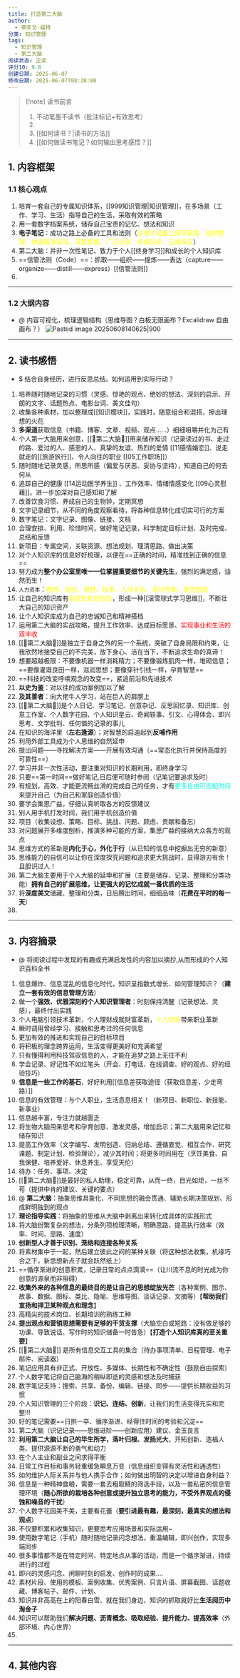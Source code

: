 ```yaml
---
title: 打造第二大脑
author:
  - 蒂亚戈·福特
分类: 知识管理
tags:
  - 知识管理
  - 第二大脑
阅读状态: 正读
评分10: 9.8
创建日期: 2025-06-07
修改日期: 2025-06-07T08:38:00
---
```

> [!note] 读书前言
> 1. 不动笔墨不读书（批注标记+有效思考）
> 2. 
> 3. [[如何读书？|读书的方法]]
> 4. [[如何做读书笔记？如何输出思考感悟？]]
## 1. 内容框架 
### 1.1 核心观点 
1. 培育一套自己的专属知识体系，[[999知识管理|知识管理]]，在多场景（工作、学习、生活）指导自己的生活，采取有效的策略
2. 用一套数字档案系统，储存自己宝贵的记忆、想法和知识
3. **电子笔记**：成功之路上必备的工具和法则（<font color="#ffff00">在电子设备上简单获取、组织整理、快速精准查询、深度掌握、广泛分享、多端同步、云端保存</font>）
4. 第二大脑：并非一次性笔记、致力于个人[[终身学习]]和成长的个人知识库
5. ==信管法则（Code）==：抓取——组织——提炼——表达（capture——organize——distill——express）[[信管法则]]
6. 

---
### 1.2 大纲内容 
- @ 内容可视化，梳理逻辑结构（思维导图？白板无限画布？Excalidraw 自由画布？）
![Pasted image 20250608140625|900](https://fig-1321973591.cos.ap-nanjing.myqcloud.com/Pasted%20image%2020250608140625.png)

---
## 2. 读书感悟 
- $ 结合自身经历，进行反思总结。如何运用到实际行动？
1. 培养随时随地记录的习惯（灵感、惊艳的观点、绝妙的想法、深刻的启示、开朗的文字、话题热点、电影台词、美文佳句）
2. 收集各种素材，加以整理成[[知识模块]]，实践时，随意组合和混搭，擦出理想的火花
3. **多渠道**获取信息（书籍、博客、文章、视频、观点......）细细咀嚼并化为己有
4. 个人第一大脑用来创意，[[🧠第二大脑🧠]]用来储存知识（记录读过的书、走过的路、爱过的人、感恩的人、真挚的友谊、热烈的爱情 [[11感情婚恋]]、说走就走的[[旅游旅行]]、令人向往的职业 [[05工作职场]]）
5. 随时随地记录灵感，所思所感（偏爱与厌恶、妥协与坚持），知道自己的何去何从
6. 追踪自己的健康 [[14运动医学养生]] 、工作效率、情绪情感变化 [[09心灵慰藉]]，进一步加深对自己感知和了解
7. 改善饮食习惯、养成自己的生物钟，定期冥想
8. 文字记录细节，从不同的角度观察看待，将各种信息转化成切实可行的方案 
9. 数字笔记：文字记录、图像、链接、文档
10. 合理安排、利用、珍惜时间，做好笔记记录，科学制定目标计划、及时完成、总结和反馈
11. 新项目：专属空间，关联资源、想法规划、理清思路、做出决策
12. 对个人知识库的信息好好梳理，以便在==正确的时间，精准找到正确的信息==
13. 努力成为**整个办公室里唯一一位掌握重要细节的关键先生**，强烈的满足感，油然而生！
14. `人力资本`：<font color="#ffff00">教育、经验、智慧、技术、人际关系、常识判断、直觉思维</font>
15. 让自己的知识库有<font color="#ffff00">系统性和目标性</font>，形成一种[[滚雪球式学习思维]]，不断壮大自己的知识资产
16. 让个人知识库成为自己的忠诚知己和精神搭档
17. 运用第二大脑的实战攻略，提升工作效率、达成目标愿景、<font color="#ff0000">实现事业和生活的双丰收</font>
18. [[🧠第二大脑🧠]]是独立于自身之外的另一个系统，突破了自身局限和约束，让我欣然地接受自己的不完美，放下身心、活在当下，不断追求生命的真谛！
19. 想要超越极限：不要像机器一样消耗精力；不要像锻炼肌肉一样，堆砌信息；==要像灌溉良田一样，滋润思想；要像穿针引线一样，孕育智慧==
20. ==科技的改变呼唤观念的改变==，紧追前沿和先进技术
21. **以史为鉴**：对以往的成功案例加以了解
22. **及其善者**：向大佬牛人学习，站在巨人的肩膀上
23. [[🧠第二大脑🧠]]是个人日记、学习笔记、创意杂记、反思回忆录、知识库、创意工作室、个人数字花园、个人知识星云、奇闻轶事、引文、心得体会、即兴思考、文学批判、任何值的记录的事儿
24. 在知识的海洋里（**左右逢源**）；对智慧的启迪起到**反哺作用**
25. 利用外部工具成为个人思维的自然延申
26. 提出问题——寻找解决方案——开展有效沟通（==常态化执行并保持高度的可靠性==）
27. 学习并非一次性活动，要注重对知识的长期利用，即终身学习
28. 只要==第一时间==做好笔记,日后便可随时参阅（记笔记要追求及时）
29. 有规划，高效、才能更流畅丝滑的完成自己的任务，才有<font color="#00ffdc">更多自由可支配时间</font>来提升自己（为自己和家庭创造价值）
30. 要学会集思广益，仔细认真听取各方的反馈建议
31. 别人用手机打发时间，我们用手机创造价值
32. 项目（收集设想、策略、目标、挑战、问题、顾虑、贡献和备忘）
33. 对问题展开多维度刨析，推演多种可能的方案，集思广益的接纳大众各方的观点
34. 思维方式的革新是**内化于心，外化于行**（从已知的信息中挖掘出无穷的新意）
35. 思维能力的自信可以让你在深度探究问题和追求更大挑战时，显得游刃有余！且胆识过人！
36. 第二大脑主要用于个人大脑的延申和扩展（主要是储存、记录、整理和分类功能）**拥有自己的扩展思维，让更强大的记忆成就一番优质的生活**
37. 将**深度美文**储藏、整理和分类，日后腾出时间，细细品味（**花费在平时的每一天**）
38. 


---
## 3. 内容摘录 
- @ 将阅读过程中发现的有趣或充满启发性的内容加以摘抄,从而形成的个人知识百科全书
1. 信息爆炸、信息混乱的信息化时代，知识呈指数式增长、如何管理知识？（**建立一套有效的信息管理方法**）
2. 做一个**强效、优雅深刻的个人知识管理者**：时刻保持清醒（记录想法、灵感），最终付出实践
3. 个人电脑引领技术革新，个人理财成就财富革新，<font color="#ffff00">个人绩效</font>带来职业革新
4.  瞬时调用曾经学习、接触和思考过的任何信息
5.  更加有效的推进和实现自己的目标项目
6. 将积极的理念跨界运用，生活变得更美好和充满希望
7. 只有懂得利用科技驾驭信息的人，才能在追梦之路上无往不利
8. 学会记录、好记性不如烂笔头（开会、打电话、在线调查、好的观点、好的经验技巧）
9. **信息是一些工作的基石**，好好利用[[信息差获取途径（获取信息差，少走弯路）]]
10. 信息的有效管理：与个人职业，生活息息相关！（新项目、新职位、新技能、新事业）
11. 信息越丰富，专注力就越匮乏
12. 将生物大脑用来思考和孕育创意、激发灵感，增加启示；第二大脑用来记忆和储存知识
13. 提高工作效率（文字编写、发明创造、归纳总结、遵循直觉、相互合作、研究课题、制定计划、检验理论），减少其时间；将更多时间用在（烹饪美食、自我保健、培养爱好、休息养生、享受天伦）
14. 待办：任务、事项、决定
15. [[🧠第二大脑🧠]]是最好的私人助理，稳定可靠，从而一终，目光如炬，一丝不苟（提供中肯的建议、关键的要点）
16. @ **第二大脑**：抽象思维具象化、不同思想的融会贯通、辅助长期决策规划、形成鲜明独到的观点
17. **理论指导实践**：将抽象的思维从大脑中剥离出来转化成具体的实践形式
18. 将大脑纷繁复杂的想法，分条列项梳理清晰，明确思路，提高执行效率（效率、时间、思路、速度）
19. **创新型人才善于识别、笼络和连接各种关系**
20. 将素材集中于一起，然后建立彼此之间的某种关联（将这种想法收集，机缘巧合之下，新思想新点子就会跃然纸上）
21. ==循序渐进的创意积累，记录日常的点点滴滴==（让川流不息的时光成为你创意的源泉而非阻碍）
22. **收集外来的各种信息的最终目的是让自己的思想绽放光芒**（各种案例、图示、故事、数据、图标、类比、隐喻、思维导图、谈话记录、文摘等）【**帮助我们宣扬和捍卫某种观点和理念**】
23. 高精尖的技术岗位、长期培训的熟练工种
24. **提出观点和营销思想需要有足够的干货支撑**（大脑空白或短路：没有做足够的功课、导致说话、写作时的知识储备一时告急）【**打造个人知识库真的至关重要**】
25. [[🧠第二大脑🧠]] 是所有信息交互工具的集合（待办事项清单、日程管理、电子邮件、阅读器）
26. 笔记应用具有非正式、开放性、多媒体、长期性和不确定性（鼓励自由探索）
27. 个人数字笔记将自己脑海的稍纵即逝的灵感和想法及时捕获
28. 数字笔记支持：搜索、共享、备份、编辑、链接、同步——提供长期收益的习惯
29. 个人知识管理的三个阶段：**识记、连结、创新**，让我们的生活变得充实和完整!!! 
30. 好的笔记需要==日拱一卒、循序渐进、经得住时间的考验和沉淀==
31. 第二大脑（识记记录——思维进阶——创新应用）建议、金玉良言
32. **利用第二大脑让自己的毕生所学，落叶归根、发扬光大**，开拓创新、造福人类、提供源源不断的勇气和动力
33. 在个人主业和副业之间求得平衡 
34. 日常工作目标和事务轻重缓急瞬息万变（信息组织变得有灵活性和通透性）
35. 如何维护人际关系并与他人携手合作；如何做出明智的决定以增进自身利益？
36. 信息是一种精神食粮，需要一套去粗取精的筛选手段，以及一套私密的信息管理环境（**随心所欲的栽培各种创意或提升独立思考的能力，不受外界观点的侵蚀和噪音的干扰**）
37. 个人数字花园美不美，主要看花蕾（**要引进最有趣，最深刻，最真实的想法和观点**）
38. 不仅要积累和收集知识，更要思考应用场景和实际运用~
39. 使用数字笔记（手机）随时随地记录闪念想法，重温编辑，即兴创作，实现多端同步
40. 很多事情都不是在特定时间、特定地点从事的活动，而是一个循序渐进，持续进行的过程
41. 即兴的灵感闪念、闲聊时刻的启发、创作时的成果....
42. 素材片段、使用的模板、案例收集、优秀案例、只言片语、屏幕截图、话题收藏、博客帖子、邮件、计划、
43. 知识并非高高在上的阳春白雪、就在我们身边，知识的抓取就好比**生活阅历中淘金子**
44. 知识可以帮助我们**解决问题、沥青概念、吸取经验、提升能力、提高效率**（外部环境、内心世界）
45. 



---
## 4. 其他内容




